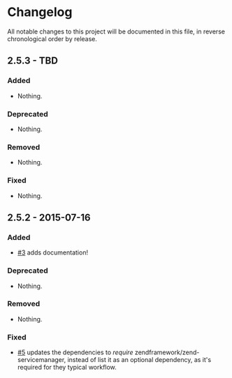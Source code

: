 # Changelog

All notable changes to this project will be documented in this file, in reverse chronological order by release.

## 2.5.3 - TBD

### Added

- Nothing.

### Deprecated

- Nothing.

### Removed

- Nothing.

### Fixed

- Nothing.

## 2.5.2 - 2015-07-16

### Added

- [#3](https://github.com/zendframework/zend-barcode/pull/3) adds documentation!

### Deprecated

- Nothing.

### Removed

- Nothing.

### Fixed

- [#5](https://github.com/zendframework/zend-barcode/pull/5) updates the
  dependencies to *require* zendframework/zend-servicemanager, instead of list
  it as an optional dependency, as it's required for they typical workflow.
